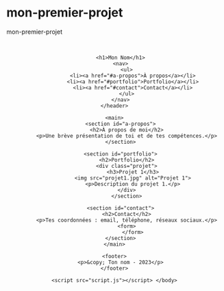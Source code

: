 # mon-premier-projet
mon-premier-projet
<!DOCTYPE html>
<html lang="fr">
<head>
    <meta charset="UTF-8">
    <meta name="viewport" content="width=device-width, initial-scale=1.0">
    <title>Mon   
 Portfolio</title>
    <link rel="stylesheet" href="styles.css"> </head>
<body>
    <header>   

        <h1>Mon Nom</h1>
        <nav>
            <ul>
                <li><a href="#a-propos">À propos</a></li>
                <li><a href="#portfolio">Portfolio</a></li>
                <li><a href="#contact">Contact</a></li>
            </ul>
        </nav>
    </header>

    <main>
        <section id="a-propos">
            <h2>À propos de moi</h2>
            <p>Une brève présentation de toi et de tes compétences.</p>
        </section>

        <section id="portfolio">
            <h2>Portfolio</h2>
            <div class="projet">
                <h3>Projet 1</h3>
                <img src="projet1.jpg" alt="Projet 1">
                <p>Description du projet 1.</p>
            </div>
            </section>

        <section id="contact">
            <h2>Contact</h2>
            <p>Tes coordonnées : email, téléphone, réseaux sociaux.</p>
            <form>
                </form>
        </section>
    </main>

    <footer>
        <p>&copy; Ton nom - 2023</p>
    </footer>

    <script src="script.js"></script> </body>
</html>
